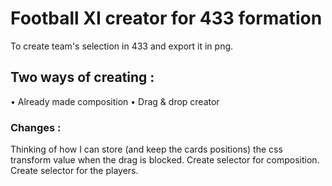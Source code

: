 # Football XI creator for 433 formation

To create team's selection in 433 and export it in png.

## Two ways of creating :

• Already made composition
• Drag & drop creator

### Changes :

Thinking of how I can store (and keep the cards positions) the css transform value when the drag is blocked.
Create selector for composition.
Create selector for the players.